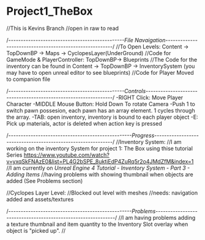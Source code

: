 # Project1_TheBox
 //This is Kevins Branch
 //open in raw to read
 
  /*-----------------------------------------------File Navaigation--------------------------------------------------------*/
 //To Open Levels: Content -> TopDownBP -> Maps -> CyclopesLayer(UnderGround)
 //Code for  GameMode & PlayerController: TopDownBP-> Blueprints
 //The Code for the inventory can be found in Content -> TopDownBP -> InventorySystem (you may have to open unreal editor to see blueprints)
 //Code for Player Moved to companion file
 
 
 
 /*-----------------------------------------------Controls----------------------------------------------------------------*/
-RIGHT Click: Move Player Character
-MIDDLE Mouse Button: Hold Down To rotate Camera
-Push 1 to switch pawn possesion, each pawn has an array element. 1 cycles through the array.
-TAB: open inventory, inventory is bound to each player object
-E: Pick up materials, actor is deleted when action key is pressed
 
 
 /*--------------------------------------------------Progress-------------------------------------------------------------*/
 //Inventory System:
 //I am working on the inventory System for project 1: The Box using thise tutorial Series https://www.youtube.com/watch?v=yxqSkFNAzE0&list=PL4G2bSPE_8uktjEdP4ZuRq5r2o4JMdZfM&index=1
 //I am currently on *Unreal Engine 4 Tutorial - Inventory System - Part 3 - Adding Items*
 //having problems with showing thumbnail when objects are added (See Problems section)
 
 //Cyclopes Layer Level:
 //Blocked out level with meshes
 //needs: navigation added and assets/textures
 
 
 /*--------------------------------------------------Problems-------------------------------------------------------------*/
 //I am having problems adding a texture thumbnail and item quantity to the Inventory Slot overlay when object is "picked up".
 //
 
 

 
 
 
